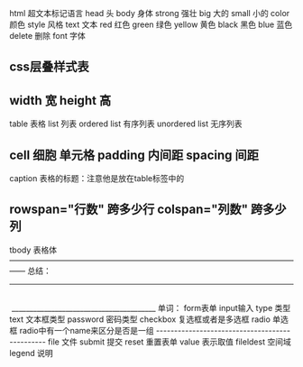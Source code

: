 html 超文本标记语言
head 头
body 身体
strong 强壮
big 大的
small 小的
color 颜色
style 风格
text  文本
red 红色
green 绿色 
yellow 黄色
black 黑色
blue 蓝色
delete  删除 
font 字体

css层叠样式表
----------------------------------
width 宽
height 高
-----------------------------------
table 表格
list  列表
ordered list 有序列表
unordered list 无序列表

cell 细胞 单元格 
padding  内间距
spacing  间距
------------------------------------
caption 表格的标题：注意他是放在table标签中的


rowspan="行数" 跨多少行
colspan="列数" 跨多少列
-----------
tbody 表格体
——————————————————————————————————————
总结：
<hr/>  <br/>  <img src="" alt="" title=""/>
________________________________________
单词：
form表单
input输入
type 类型
text 文本框类型
password 密码类型
checkbox 复选框或者是多选框
radio 单选框 radio中有一个name来区分是否是一组
-----------------------------------------------
file 文件
submit  提交
reset   重置表单
value  表示取值
fileldest  空间域
legend  说明

